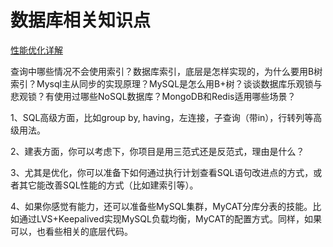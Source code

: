 # 数据库相关知识点

[性能优化详解](https://blog.csdn.net/yzllz001/article/details/54848513)

查询中哪些情况不会使用索引？数据库索引，底层是怎样实现的，为什么要用B树索引？Mysql主从同步的实现原理？MySQL是怎么用B+树？谈谈数据库乐观锁与悲观锁？有使用过哪些NoSQL数据库？MongoDB和Redis适用哪些场景？

1、SQL高级方面，比如group by, having，左连接，子查询（带in），行转列等高级用法。

2、建表方面，你可以考虑下，你项目是用三范式还是反范式，理由是什么？

3、尤其是优化，你可以准备下如何通过执行计划查看SQL语句改进点的方式，或者其它能改善SQL性能的方式（比如建索引等）。

4、如果你感觉有能力，还可以准备些MySQL集群，MyCAT分库分表的技能。比如通过LVS+Keepalived实现MySQL负载均衡，MyCAT的配置方式。同样，如果可以，也看些相关的底层代码。
